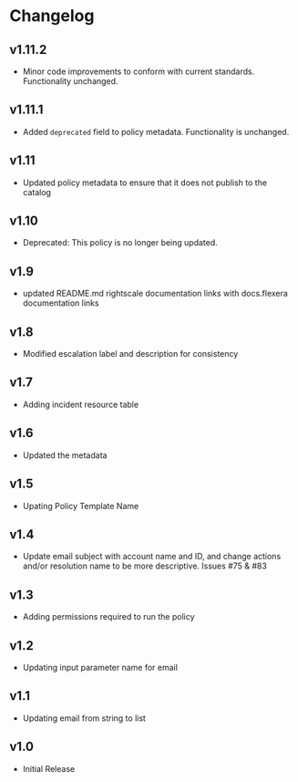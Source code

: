 # Changelog

## v1.11.2

- Minor code improvements to conform with current standards. Functionality unchanged.

## v1.11.1

- Added `deprecated` field to policy metadata. Functionality is unchanged.

## v1.11

- Updated policy metadata to ensure that it does not publish to the catalog

## v1.10

- Deprecated: This policy is no longer being updated.

## v1.9

- updated README.md rightscale documentation links with docs.flexera documentation links

## v1.8

- Modified escalation label and description for consistency

## v1.7

- Adding incident resource table

## v1.6

- Updated the metadata

## v1.5

- Upating Policy Template Name

## v1.4

- Update email subject with account name and ID, and change actions and/or resolution name to be more descriptive. Issues #75 & #83

## v1.3

- Adding permissions required to run the policy

## v1.2

- Updating input parameter name for email

## v1.1

- Updating email from string to list

## v1.0

- Initial Release

